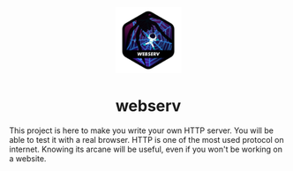 <div align="center">
<a><img height="120px" src="https://github.com/fesper-s/fesper-s/blob/main/src/42_badges/webservn.png"></a>

# webserv
</div>

This project is here to make you write your own HTTP server. You will be able to test it with a real browser. HTTP is one of the most used protocol on internet. Knowing its arcane will be useful, even if you won't be working on a website.
